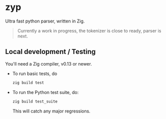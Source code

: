 # zyp

Ultra fast python parser, written in Zig.

> Currently a work in progress, the tokenizer is close to ready, parser is next.

## Local development / Testing

You'll need a Zig compiler, v0.13 or newer.

- To run basic tests, do

  ```bash
  zig build test
  ```

- To run the Python test suite, do:

  ```bash
  zig build test_suite
  ```

  This will catch any major regressions.
